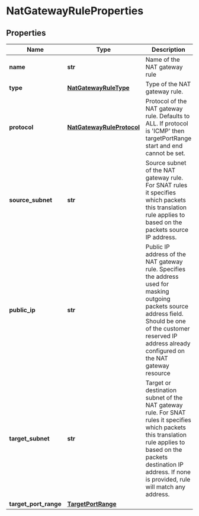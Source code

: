 # NatGatewayRuleProperties

## Properties
| Name | Type | Description | Notes |
| ------------ | ------------- | ------------- | ------------- |
| **name** | **str** | Name of the NAT gateway rule |  |
| **type** | [**NatGatewayRuleType**](NatGatewayRuleType.md) | Type of the NAT gateway rule. | [optional]  |
| **protocol** | [**NatGatewayRuleProtocol**](NatGatewayRuleProtocol.md) | Protocol of the NAT gateway rule. Defaults to ALL. If protocol is &#39;ICMP&#39; then targetPortRange start and end cannot be set. | [optional]  |
| **source_subnet** | **str** | Source subnet of the NAT gateway rule. For SNAT rules it specifies which packets this translation rule applies to based on the packets source IP address. |  |
| **public_ip** | **str** | Public IP address of the NAT gateway rule. Specifies the address used for masking outgoing packets source address field. Should be one of the customer reserved IP address already configured on the NAT gateway resource |  |
| **target_subnet** | **str** | Target or destination subnet of the NAT gateway rule. For SNAT rules it specifies which packets this translation rule applies to based on the packets destination IP address. If none is provided, rule will match any address. | [optional]  |
| **target_port_range** | [**TargetPortRange**](TargetPortRange.md) |  | [optional]  |


